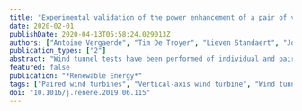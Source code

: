 ```yaml
---
title: "Experimental validation of the power enhancement of a pair of vertical-axis wind turbines"
date: 2020-02-01
publishDate: 2020-04-13T05:58:24.029013Z
authors: ["Antoine Vergaerde", "Tim De Troyer", "Lieven Standaert", "Joanna Kluczewska-Bordier", "Denis Pitance", "Alexandre Immas", "Frédéric Silvert", "Mark Runacres"]
publication_types: ["2"]
abstract: "Wind tunnel tests have been performed of individual and paired H-type Darrieus vertical-axis wind turbines. The turbines in the paired configuration are closely spaced, at 1.2 and 1.3 rotor diameters shaft to shaft, and are counter-rotating. Two directions of rotation were studied, one where the facing (inner) blades move along with the incoming flow, and one where the facing blades move against the wind. The wind tunnel tests confirm a net increase in the power coefficient of the paired configuration compared with twice the power coefficient of the individual turbine. We found average relative increases in the power coefficients between 13% and 16%, which is consistent with numerical studies available in the literature."
featured: false
publication: "*Renewable Energy*"
tags: ["Paired wind turbines", "Vertical-axis wind turbine", "Wind tunnel experiments"]
doi: "10.1016/j.renene.2019.06.115"
---
```


